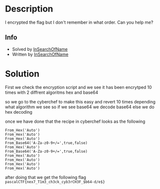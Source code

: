 # Description
I encrypted the flag but I don't remember in what order. Can you help me?

## Info

- Solved by [InSearchOfName](https://github.com/InSearchOfName)
- Written by [InSearchOfName](https://github.com/InSearchOfName)

# Solution
First we check the encryption script and we see it has been encrytped 10 times with 2 diffrent algoritms hex and base64

so we go to the cyberchef to make this easy and revert 10 times depending what algorithm we see so if we see base64 we decode base64 else we do hex decoding

once we have done that the recipe in cyberchef looks as the following
~~~
From_Hex('Auto')
From_Hex('Auto')
From_Hex('Auto')
From_Base64('A-Za-z0-9+/=',true,false)
From_Hex('Auto')
From_Base64('A-Za-z0-9+/=',true,false)
From_Hex('Auto')
From_Hex('Auto')
From_Hex('Auto')
From_Hex('Auto')
~~~

after doing that we get the following flag `pascalCTF{nex7_T1m3_ch3ck_cyb3rCH3F_$b64-d/e$}`